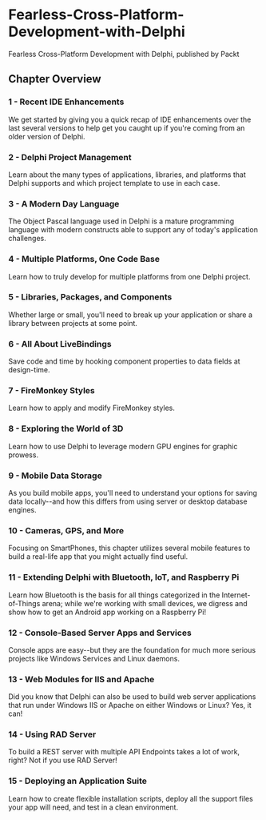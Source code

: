 # Fearless-Cross-Platform-Development-with-Delphi
Fearless Cross-Platform Development with Delphi, published by Packt

## Chapter Overview ##

### 1 - Recent IDE Enhancements
We get started by giving you a quick recap of IDE enhancements over the last several versions to help get you caught up if you're coming from an older version of Delphi.

### 2 - Delphi Project Management
Learn about the many types of applications, libraries, and platforms that Delphi supports and which project template to use in each case.

### 3 - A Modern Day Language
The Object Pascal language used in Delphi is a mature programming language with modern constructs able to support any of today's application challenges.

### 4 - Multiple Platforms, One Code Base
Learn how to truly develop for multiple platforms from one Delphi project.

### 5 - Libraries, Packages, and Components
Whether large or small, you'll need to break up your application or share a library between projects at some point.

### 6 - All About LiveBindings
Save code and time by hooking component properties to data fields at design-time.

### 7 - FireMonkey Styles
Learn how to apply and modify FireMonkey styles.

### 8 - Exploring the World of 3D
Learn how to use Delphi to leverage modern GPU engines for graphic prowess.

### 9 - Mobile Data Storage
As you build mobile apps, you'll need to understand your options for saving data locally--and how this differs from using server or desktop database engines.

### 10 - Cameras, GPS, and More
Focusing on SmartPhones, this chapter utilizes several mobile features to build a real-life app that you might actually find useful.

### 11 - Extending Delphi with Bluetooth, IoT, and Raspberry Pi
Learn how Bluetooth is the basis for all things categorized in the Internet-of-Things arena; while we're working with small devices, we digress and show how to get an Android app working on a Raspberry Pi!

### 12 - Console-Based Server Apps and Services
Console apps are easy--but they are the foundation for much more serious projects like Windows Services and Linux daemons.

### 13 - Web Modules for IIS and Apache
Did you know that Delphi can also be used to build web server applications that run under Windows IIS or Apache on either Windows or Linux?  Yes, it can!

### 14 - Using RAD Server
To build a REST server with multiple API Endpoints takes a lot of work, right?  Not if you use RAD Server!

### 15 - Deploying an Application Suite
Learn how to create flexible installation scripts, deploy all the support files your app will need, and test in a clean environment.
